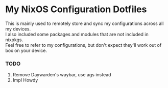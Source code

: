 # My NixOS Configuration Dotfiles
This is mainly used to remotely store and sync my configurations across all my devices.  
I also included some packages and modules that are not included in nixpkgs.  
Feel free to refer to my configurations, but don't expect they'll work out of box on your device.  

### TODO
1. Remove Daywarden's waybar, use ags instead
2. Impl Howdy